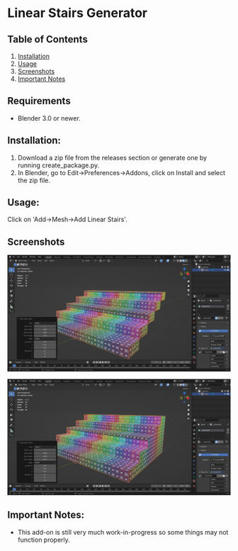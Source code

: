 # Linear Stairs Generator

## Table of Contents

1. [Installation](#installation)
2. [Usage](#usage)
3. [Screenshots](#screenshots)
4. [Important Notes](#important-notes)

## Requirements

- Blender 3.0 or newer.

## Installation:

1. Download a zip file from the releases section or generate one by running create_package.py.
2. In Blender, go to Edit->Preferences->Addons, click on Install and select the zip file.

## Usage:

Click on 'Add->Mesh->Add Linear Stairs'.

## Screenshots

![Style variant 1](./screenshots/linear_stairs_01.png)

![Style variant 2](./screenshots/linear_stairs_02.png)

## Important Notes:

- This add-on is still very much work-in-progress so some things may not function properly.
